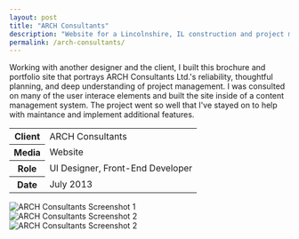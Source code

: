 ```yaml
---
layout: post
title: "ARCH Consultants"
description: "Website for a Lincolnshire, IL construction and project management company."
permalink: /arch-consultants/
---
```


<section class="border-bottom-gray">
	<div class="grid-frame soft-sides hard@md">
		<div class="grid">
			<div class="grid-cell soft-triple-top soft-sides soft-triple-sides@md soft-triple-bottom@md 2/3@md">
				<p>Working with another designer and the client, I built this brochure and portfolio site that portrays ARCH Consultants Ltd.'s reliability, thoughtful planning, and deep understanding of project management. I was consulted on many of the user interace elements and built the site inside of a content management system. The project went so well that I've stayed on to help with maintance and implement additional features.</p>
			</div>
			<div class="grid-cell soft-sides soft-triple-bottom soft-double-top soft-triple-sides@md soft-triple-top@md 1/3@md">
				<table>
					<tbody>
						<tr>
							<th>Client</th>
							<td>ARCH Consultants</td>
						</tr>
						<tr>
							<th>Media</th>
							<td>Website</td>
						</tr>
						<tr>
							<th>Role</th>
							<td>UI Designer, Front-End Developer</td>
						</tr>
						<tr>
							<th>Date</th>
							<td>July 2013</td>
						</tr>
					</tbody>
				</table>
			</div>
		</div>
	</div>
</section>
<section class="border-bottom-gray bg-silver@md">
	<div class="grid-frame soft-triple-ends soft-double-sides soft-triple-sides@md">
		<img src="https://jessetrippecdn.appspot.com/images/archltd-1.png" alt="ARCH Consultants Screenshot 1" class="project-img push-triple-bottom">
		<div class="grid grid-with-gutter">
			<div class="grid-cell 1/2@md">
				<img src="https://jessetrippecdn.appspot.com/images/archltd-2.png" alt="ARCH Consultants Screenshot 2" class="project-img push-triple-bottom flush@md">
			</div>
			<div class="grid-cell 1/2@md">
				<img src="https://jessetrippecdn.appspot.com/images/archltd-3.png" alt="ARCH Consultants Screenshot 2" class="project-img">
			</div>
		</div>
	</div>
</section>
